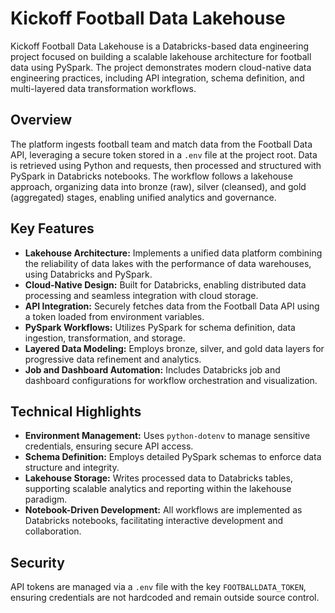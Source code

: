 # Kickoff Football Data Lakehouse

Kickoff Football Data Lakehouse is a Databricks-based data engineering project focused on building a scalable lakehouse architecture for football data using PySpark. The project demonstrates modern cloud-native data engineering practices, including API integration, schema definition, and multi-layered data transformation workflows.

## Overview

The platform ingests football team and match data from the Football Data API, leveraging a secure token stored in a `.env` file at the project root. Data is retrieved using Python and requests, then processed and structured with PySpark in Databricks notebooks. The workflow follows a lakehouse approach, organizing data into bronze (raw), silver (cleansed), and gold (aggregated) stages, enabling unified analytics and governance.

## Key Features

- **Lakehouse Architecture:** Implements a unified data platform combining the reliability of data lakes with the performance of data warehouses, using Databricks and PySpark.
- **Cloud-Native Design:** Built for Databricks, enabling distributed data processing and seamless integration with cloud storage.
- **API Integration:** Securely fetches data from the Football Data API using a token loaded from environment variables.
- **PySpark Workflows:** Utilizes PySpark for schema definition, data ingestion, transformation, and storage.
- **Layered Data Modeling:** Employs bronze, silver, and gold data layers for progressive data refinement and analytics.
- **Job and Dashboard Automation:** Includes Databricks job and dashboard configurations for workflow orchestration and visualization.

## Technical Highlights

- **Environment Management:** Uses `python-dotenv` to manage sensitive credentials, ensuring secure API access.
- **Schema Definition:** Employs detailed PySpark schemas to enforce data structure and integrity.
- **Lakehouse Storage:** Writes processed data to Databricks tables, supporting scalable analytics and reporting within the lakehouse paradigm.
- **Notebook-Driven Development:** All workflows are implemented as Databricks notebooks, facilitating interactive development and collaboration.

## Security

API tokens are managed via a `.env` file with the key `FOOTBALLDATA_TOKEN`, ensuring credentials are not hardcoded and remain outside source control.